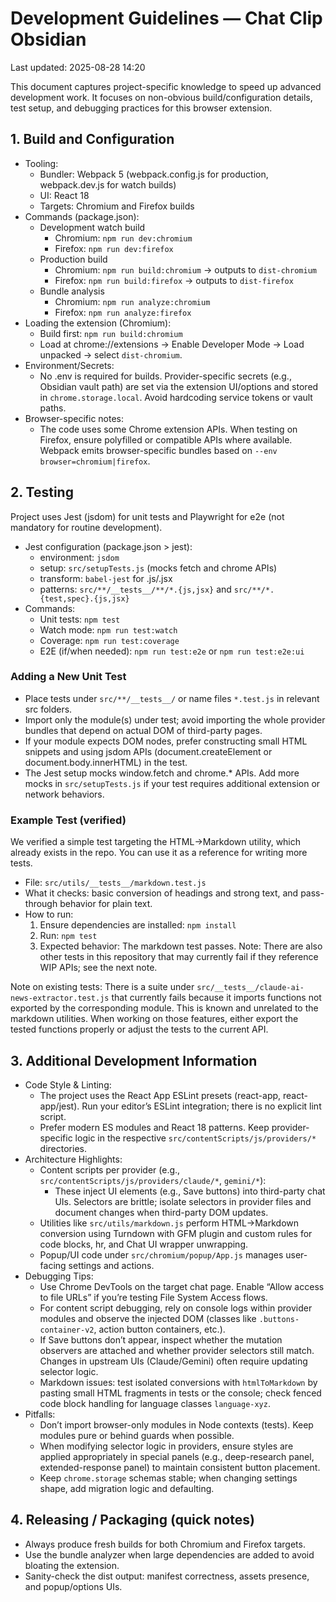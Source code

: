 # Development Guidelines — Chat Clip Obsidian

Last updated: 2025-08-28 14:20

This document captures project-specific knowledge to speed up advanced development work. It focuses on non-obvious build/configuration details, test setup, and debugging practices for this browser extension.

## 1. Build and Configuration

- Tooling:
  - Bundler: Webpack 5 (webpack.config.js for production, webpack.dev.js for watch builds)
  - UI: React 18
  - Targets: Chromium and Firefox builds
- Commands (package.json):
  - Development watch build
    - Chromium: `npm run dev:chromium`
    - Firefox: `npm run dev:firefox`
  - Production build
    - Chromium: `npm run build:chromium` → outputs to `dist-chromium`
    - Firefox: `npm run build:firefox` → outputs to `dist-firefox`
  - Bundle analysis
    - Chromium: `npm run analyze:chromium`
    - Firefox: `npm run analyze:firefox`
- Loading the extension (Chromium):
  - Build first: `npm run build:chromium`
  - Load at chrome://extensions → Enable Developer Mode → Load unpacked → select `dist-chromium`.
- Environment/Secrets:
  - No .env is required for builds. Provider-specific secrets (e.g., Obsidian vault path) are set via the extension UI/options and stored in `chrome.storage.local`. Avoid hardcoding service tokens or vault paths.
- Browser-specific notes:
  - The code uses some Chrome extension APIs. When testing on Firefox, ensure polyfilled or compatible APIs where available. Webpack emits browser-specific bundles based on `--env browser=chromium|firefox`.

## 2. Testing

Project uses Jest (jsdom) for unit tests and Playwright for e2e (not mandatory for routine development).

- Jest configuration (package.json > jest):
  - environment: `jsdom`
  - setup: `src/setupTests.js` (mocks fetch and chrome APIs)
  - transform: `babel-jest` for .js/.jsx
  - patterns: `src/**/__tests__/**/*.{js,jsx}` and `src/**/*.{test,spec}.{js,jsx}`
- Commands:
  - Unit tests: `npm test`
  - Watch mode: `npm run test:watch`
  - Coverage: `npm run test:coverage`
  - E2E (if/when needed): `npm run test:e2e` or `npm run test:e2e:ui`

### Adding a New Unit Test

- Place tests under `src/**/__tests__/` or name files `*.test.js` in relevant src folders.
- Import only the module(s) under test; avoid importing the whole provider bundles that depend on actual DOM of third-party pages.
- If your module expects DOM nodes, prefer constructing small HTML snippets and using jsdom APIs (document.createElement or document.body.innerHTML) in the test.
- The Jest setup mocks window.fetch and chrome.* APIs. Add more mocks in `src/setupTests.js` if your test requires additional extension or network behaviors.

### Example Test (verified)

We verified a simple test targeting the HTML→Markdown utility, which already exists in the repo. You can use it as a reference for writing more tests.

- File: `src/utils/__tests__/markdown.test.js`
- What it checks: basic conversion of headings and strong text, and pass-through behavior for plain text.
- How to run:
  1. Ensure dependencies are installed: `npm install`
  2. Run: `npm test`
  3. Expected behavior: The markdown test passes. Note: There are also other tests in this repository that may currently fail if they reference WIP APIs; see the next note.

Note on existing tests: There is a suite under `src/__tests__/claude-ai-news-extractor.test.js` that currently fails because it imports functions not exported by the corresponding module. This is known and unrelated to the markdown utilities. When working on those features, either export the tested functions properly or adjust the tests to the current API.

## 3. Additional Development Information

- Code Style & Linting:
  - The project uses the React App ESLint presets (react-app, react-app/jest). Run your editor’s ESLint integration; there is no explicit lint script.
  - Prefer modern ES modules and React 18 patterns. Keep provider-specific logic in the respective `src/contentScripts/js/providers/*` directories.
- Architecture Highlights:
  - Content scripts per provider (e.g., `src/contentScripts/js/providers/claude/*`, `gemini/*`):
    - These inject UI elements (e.g., Save buttons) into third-party chat UIs. Selectors are brittle; isolate selectors in provider files and document changes when third-party DOM updates.
  - Utilities like `src/utils/markdown.js` perform HTML→Markdown conversion using Turndown with GFM plugin and custom rules for code blocks, hr, and Chat UI wrapper unwrapping.
  - Popup/UI code under `src/chromium/popup/App.js` manages user-facing settings and actions.
- Debugging Tips:
  - Use Chrome DevTools on the target chat page. Enable “Allow access to file URLs” if you’re testing File System Access flows.
  - For content script debugging, rely on console logs within provider modules and observe the injected DOM (classes like `.buttons-container-v2`, action button containers, etc.).
  - If Save buttons don’t appear, inspect whether the mutation observers are attached and whether provider selectors still match. Changes in upstream UIs (Claude/Gemini) often require updating selector logic.
  - Markdown issues: test isolated conversions with `htmlToMarkdown` by pasting small HTML fragments in tests or the console; check fenced code block handling for language classes `language-xyz`.
- Pitfalls:
  - Don’t import browser-only modules in Node contexts (tests). Keep modules pure or behind guards when possible.
  - When modifying selector logic in providers, ensure styles are applied appropriately in special panels (e.g., deep-research panel, extended-response panel) to maintain consistent button placement.
  - Keep `chrome.storage` schemas stable; when changing settings shape, add migration logic and defaulting.

## 4. Releasing / Packaging (quick notes)

- Always produce fresh builds for both Chromium and Firefox targets.
- Use the bundle analyzer when large dependencies are added to avoid bloating the extension.
- Sanity-check the dist output: manifest correctness, assets presence, and popup/options UIs.


